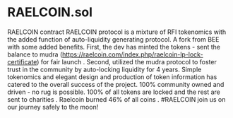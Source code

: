 # RAELCOIN.sol
RAELCOIN contract
RAELCOIN protocol is a mixture of RFI tokenomics with the added function of auto-liquidity generating protocol. A fork from BEE with some added benefits.
First, the dev has minted the tokens - sent the balance to mudra (https://raelcoin.com/index.php/raelcoin-lp-lock-certificate) for fair launch .
Second, utilized the mudra protocol to foster trust in the community by auto-locking liquidity for 4 years.
Simple tokenomics and elegant design and production of token information has catered to the overall success of the project.
100% community owned and driven - no rug is possible. 100% of all tokens are locked and the rest are sent to charities . Raelcoin burned 46% of all coins . 
#RAELCOIN join us on our journey safely to the moon!
